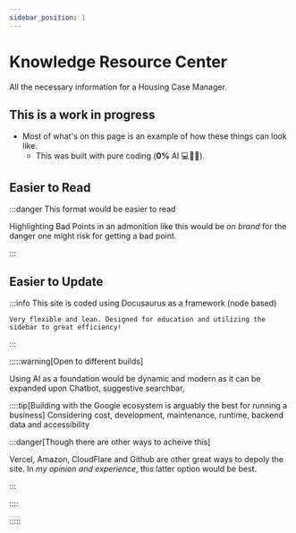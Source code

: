 ```yaml
---
sidebar_position: 1
---
```


# Knowledge Resource Center

All the necessary information for a Housing Case Manager.

## This is a work in progress

- Most of what's on this page is an example of how these things can look like.
  - This was built with pure coding (**0%** AI 💻🙏🏼).

## Easier to Read

:::danger This format would be easier to read

Highlighting Bad Points in an admonition like this would be _on brand_ for the danger one might risk for getting a bad point.

:::

## Easier to Update

:::info This site is coded using Docusaurus as a framework (node based)

```
Very flexible and lean. Designed for education and utilizing the sidebar to great efficiency!
```

:::

:::::warning[Open to different builds]

Using AI as a foundation would be dynamic and modern as it can be expanded upon
Chatbot, suggestive searchbar,

::::tip[Building with the Google ecosystem is arguably the best for running a business]
Considering cost, development, maintenance, runtime, backend data and accessibility

:::danger[Though there are other ways to acheive this]

Vercel, Amazon, CloudFlare and Github are other great ways to depoly the site.
In _my opinion and experience_, this latter option would be best.

:::

::::

:::::
